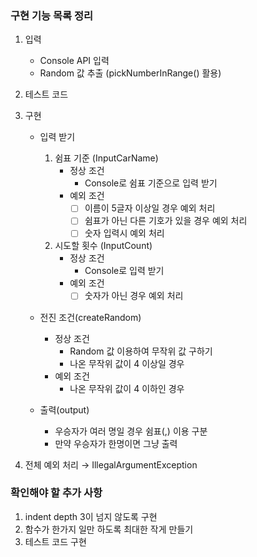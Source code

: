 ### 구현 기능 목록 정리
1. 입력
    - Console API 입력 
    - Random 값 추출 (pickNumberInRange() 활용)
   
2. 테스트 코드
3. 구현 
    - 입력 받기
      1. 쉼표 기준 (InputCarName)
          - 정상 조건
              - Console로 쉼표 기준으로 입력 받기
          - 예외 조건
            - [ ] 이름이 5글자 이상일 경우 예외 처리
            - [ ] 쉼표가 아닌 다른 기호가 있을 경우 예외 처리
            - [ ] 숫자 입력시 예외 처리

      2. 시도할 횟수 (InputCount)
         - 정상 조건
             - Console로 입력 받기
         - 예외 조건
             - [ ] 숫자가 아닌 경우 예외 처리 

   - 전진 조건(createRandom)
     - 정상 조건
       - Random 값 이용하여 무작위 값 구하기
       - 나온 무작위 값이 4 이상일 경우
     - 예외 조건
        - 나온 무작위 값이 4 이하인 경우

   - 출력(output)
     - 우승자가 여러 명일 경우 쉼표(,) 이용 구분
     - 만약 우승자가 한명이면 그냥 출력
     
4. 전체 예외 처리 → IllegalArgumentException


### 확인해야 할 추가 사항
1. indent depth 3이 넘지 않도록 구현
2. 함수가 한가지 일만 하도록 최대한 작게 만들기
3. 테스트 코드 구현